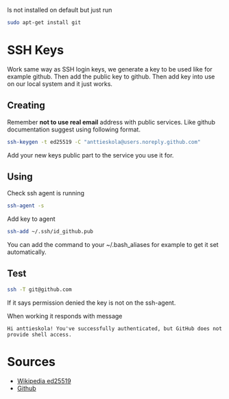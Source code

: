 Is not installed on default but just run
```bash
sudo apt-get install git
```

# SSH Keys
Work same way as SSH login keys, we generate a key to be used like for example github. Then add the public key to github. Then add key into use on our local system and it just works.

## Creating

Remember **not to use real email** address with public services. Like github documentation suggest using following format.

```bash
ssh-keygen -t ed25519 -C "anttieskola@users.noreply.github.com"
```

Add your new keys public part to the service you use it for.

## Using
Check ssh agent is running
```bash
ssh-agent -s
```
Add key to agent
```bash
ssh-add ~/.ssh/id_github.pub
```
You can add the command to your ~/.bash_aliases for example to get it set automatically.

## Test
```bash
ssh -T git@github.com
```

If it says permission denied the key is not on the ssh-agent.

When working it responds with message
```
Hi anttieskola! You've successfully authenticated, but GitHub does not provide shell access.
```


# Sources
- [Wikipedia ed25519](https://en.wikipedia.org/wiki/EdDSA)
- [Github](https://docs.github.com/en/authentication/connecting-to-github-with-ssh/generating-a-new-ssh-key-and-adding-it-to-the-ssh-agent)